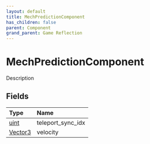 ```yaml
---
layout: default
title: MechPredictionComponent
has_children: false
parent: Component
grand_parent: Game Reflection
---
```

# MechPredictionComponent
Description 

## Fields

| Type | Name |
|:----------|:--------------|
| [uint](/riftbreaker-wiki/docs/game-reflection/components/uint/) | teleport_sync_idx |
| [Vector3](/riftbreaker-wiki/docs/game-reflection/classes/vector3/) | velocity |

